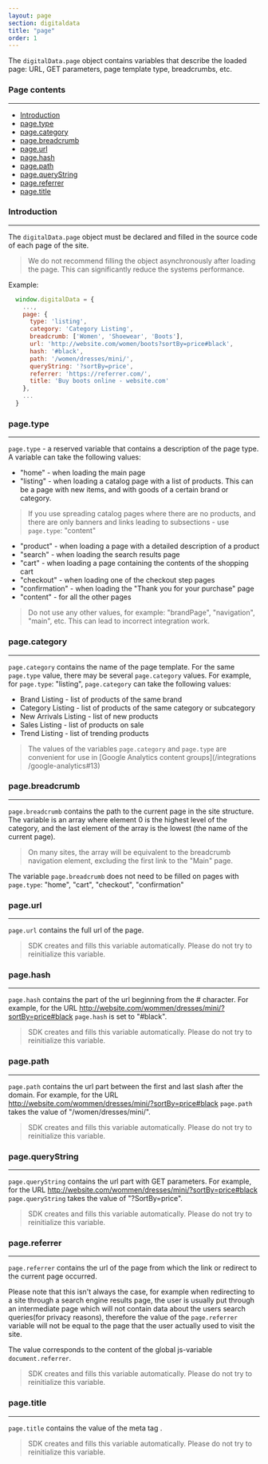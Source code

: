 ```yaml
---
layout: page
section: digitaldata
title: "page"
order: 1
---
```


The `digitalData.page` object contains variables that describe the loaded page: URL, GET parameters, page template type, breadcrumbs, etc.

### Page contents
------
<ul class="page-navigation">
  <li><a href="#introduction">Introduction</a></li>
  <li><a href="#page.type">page.type</a></li>
  <li><a href="#page.category">page.category</a></li>
  <li><a href="#page.breadcrumb">page.breadcrumb</a></li>
  <li><a href="#page.url">page.url</a></li>
  <li><a href="#page.hash">page.hash</a></li>
  <li><a href="#page.path">page.path</a></li>
  <li><a href="#page.queryString">page.queryString</a></li>
  <li><a href="#page.referrer">page.referrer</a></li>
  <li><a href="#page.title">page.title</a></li>
</ul>


### <a name="introduction"></a>Introduction
------
The `digitalData.page` object must be declared and filled in the source code of each page of the site.

> We do not recommend filling the object asynchronously after loading the page. This can significantly reduce the systems performance.

Example:
```javascript
  window.digitalData = {
    ...,
    page: {
      type: 'listing',
      category: 'Category Listing',
      breadcrumb: ['Women', 'Shoewear', 'Boots'],
      url: 'http://website.com/women/boots?sortBy=price#black',
      hash: '#black',
      path: '/women/dresses/mini/',
      queryString: '?sortBy=price',
      referrer: 'https://referrer.com/',
      title: 'Buy boots online - website.com'
    },
    ...
  }
```

### <a name="page.type"></a>page.type
------
`page.type` - a reserved variable that contains a description of the page type. A variable can take the following values:

 - "home" - when loading the main page
 - "listing" - when loading a catalog page with a list of products. This can be a page with new items, and with goods of a certain brand or category.
  >If you use spreading catalog pages where there are no products, and there are only banners and links leading to subsections - use `page.type`: "content"
 - "product" - when loading a page with a detailed description of a product
 - "search" - when loading the search results page
 - "cart" - when loading a page containing the contents of the shopping cart
 - "checkout" - when loading one of the checkout step pages
 - "confirmation" - when loading the "Thank you for your purchase" page
 - "content" - for all the other pages

>Do not use any other values, for example: "brandPage", "navigation", "main", etc. This can lead to incorrect integration work.

### <a name="page.category"></a>page.category
------
`page.category` contains the name of the page template. For the same `page.type` value, there may be several `page.category` values. For example, for `page.type`: "listing", `page.category` can take the following values:
 - Brand Listing - list of products of the same brand
 - Category Listing - list of products of the same category or subcategory
 - New Arrivals Listing - list of new products
 - Sales Listing - list of products on sale
 - Trend Listing - list of trending products

> The values of the variables `page.category` and `page.type` are convenient for use in [Google Analytics content groups](/integrations /google-analytics#13)

### <a name="page.breadcrumb"></a>page.breadcrumb
------
`page.breadcrumb` contains the path to the current page in the site structure. The variable is an array where element 0 is the highest level of the category, and the last element of the array is the lowest (the name of the current page).
> On many sites, the array will be equivalent to the breadcrumb navigation element, excluding the first link to the "Main" page.

The variable `page.breadcrumb` does not need to be filled on pages with `page.type`: "home", "cart", "checkout", "confirmation"

### <a name="page.url"></a>page.url
------
`page.url` contains the full url of the page.

> SDK creates and fills this variable automatically. Please do not try to reinitialize this variable.

### <a name="page.hash"></a>page.hash
------
`page.hash` contains the part of the url beginning from the # character. For example, for the URL http://website.com/wommen/dresses/mini/?sortBy=price#black `page.hash` is set to "#black".

> SDK creates and fills this variable automatically. Please do not try to reinitialize this variable.

### <a name="page.path"></a>page.path
------
`page.path` contains the url part between the first and last slash after the domain. For example, for the URL http://website.com/wommen/dresses/mini/?sortBy=price#black `page.path` takes the value of "/women/dresses/mini/".

> SDK creates and fills this variable automatically. Please do not try to reinitialize this variable.

### <a name="page.queryString"></a>page.queryString
------
`page.queryString` contains the url part with GET parameters. For example, for the URL http://website.com/wommen/dresses/mini/?sortBy=price#black `page.queryString` takes the value of "?SortBy=price".

> SDK creates and fills this variable automatically. Please do not try to reinitialize this variable.

### <a name="page.referrer"></a>page.referrer
------
`page.referrer` contains the url of the page from which the link or redirect to the current page occurred.

Please note that this isn't always the case, for example when redirecting to a site through a search engine results page, the user is usually put through an intermediate page which will not contain data about the users search queries(for privacy reasons), therefore the value of the `page.referrer` variable will not be equal to the page that the user actually used to visit the site.

The value corresponds to the content of the global js-variable `document.referrer`.

> SDK creates and fills this variable automatically. Please do not try to reinitialize this variable.

### <a name="page.title"></a>page.title
------
`page.title` contains the value of the meta tag <title>Page title</title>.

> SDK creates and fills this variable automatically. Please do not try to reinitialize this variable.
